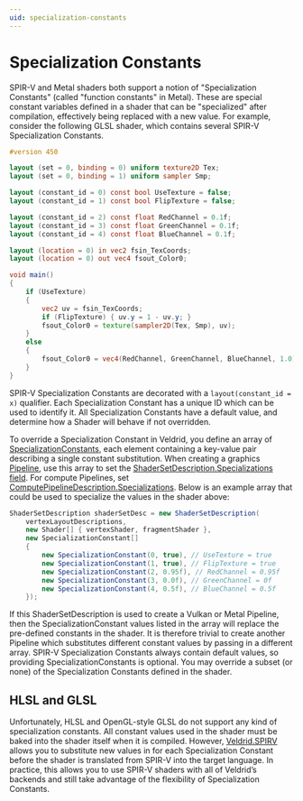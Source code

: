 ```yaml
---
uid: specialization-constants
---
```


# Specialization Constants

SPIR-V and Metal shaders both support a notion of "Specialization Constants" (called "function constants" in Metal). These are special constant variables defined in a shader that can be "specialized" after compilation, effectively being replaced with a new value. For example, consider the following GLSL shader, which contains several SPIR-V Specialization Constants.

```GLSL
#version 450

layout (set = 0, binding = 0) uniform texture2D Tex;
layout (set = 0, binding = 1) uniform sampler Smp;

layout (constant_id = 0) const bool UseTexture = false;
layout (constant_id = 1) const bool FlipTexture = false;

layout (constant_id = 2) const float RedChannel = 0.1f;
layout (constant_id = 3) const float GreenChannel = 0.1f;
layout (constant_id = 4) const float BlueChannel = 0.1f;

layout (location = 0) in vec2 fsin_TexCoords;
layout (location = 0) out vec4 fsout_Color0;

void main()
{
    if (UseTexture)
    {
        vec2 uv = fsin_TexCoords;
        if (FlipTexture) { uv.y = 1 - uv.y; }
        fsout_Color0 = texture(sampler2D(Tex, Smp), uv);
    }
    else
    {
        fsout_Color0 = vec4(RedChannel, GreenChannel, BlueChannel, 1.0);
    }
}
```

SPIR-V Specialization Constants are decorated with a `layout(constant_id = x)` qualifier. Each Specialization Constant has a unique ID which can be used to identify it. All Specialization Constants have a default value, and determine how a Shader will behave if not overridden.

To override a Specialization Constant in Veldrid, you define an array of [SpecializationConstants](xref:Veldrid.SpecializationConstant), each element containing a key-value pair describing a single constant substitution. When creating a graphics [Pipeline](xref:Veldrid.Pipeline), use this array to set the [ShaderSetDescription.Specializations field](xref:Veldrid.ShaderSetDescription#Veldrid_ShaderSetDescription_Specializations). For compute Pipelines, set [ComputePipelineDescription.Specializations](xref:Veldrid.ComputePipelineDescription#Veldrid_ComputePipelineDescription_Specializations). Below is an example array that could be used to specialize the values in the shader above:

```C#
ShaderSetDescription shaderSetDesc = new ShaderSetDescription(
    vertexLayoutDescriptions,
    new Shader[] { vertexShader, fragmentShader },
    new SpecializationConstant[]
    {
        new SpecializationConstant(0, true), // UseTexture = true
        new SpecializationConstant(1, true), // FlipTexture = true
        new SpecializationConstant(2, 0.95f), // RedChannel = 0.95f
        new SpecializationConstant(3, 0.0f), // GreenChannel = 0f
        new SpecializationConstant(4, 0.5f), // BlueChannel = 0.5f
    });
```

If this ShaderSetDescription is used to create a Vulkan or Metal Pipeline, then the SpecializationConstant values listed in the array will replace the pre-defined constants in the shader. It is therefore trivial to create another Pipeline which substitutes different constant values by passing in a different array. SPIR-V Specialization Constants always contain default values, so providing SpecializationConstants is optional. You may override a subset (or none) of the Specialization Constants defined in the shader.

## HLSL and GLSL

Unfortunately, HLSL and OpenGL-style GLSL do not support any kind of specialization constants. All constant values used in the shader must be baked into the shader itself when it is compiled. However, [Veldrid.SPIRV](xref:portable-shaders#veldridspirv) allows you to substitute new values in for each Specialization Constant before the shader is translated from SPIR-V into the target language. In practice, this allows you to use SPIR-V shaders with all of Veldrid’s backends and still take advantage of the flexibility of Specialization Constants.
